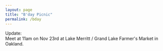 ```yaml
---
layout: page
title: "B'day Picnic"
permalink: /bday
---
```


Update: <br>
Meet at 11am on Nov 23rd at Lake Merritt / Grand Lake Farmer's Market in Oakland. 
